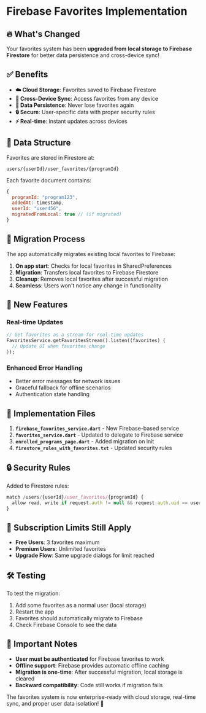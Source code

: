 # Firebase Favorites Implementation

## 🔥 What's Changed

Your favorites system has been **upgraded from local storage to Firebase Firestore** for better data persistence and cross-device sync!

## ✅ **Benefits**

- **☁️ Cloud Storage**: Favorites saved to Firebase Firestore
- **🔄 Cross-Device Sync**: Access favorites from any device
- **💾 Data Persistence**: Never lose favorites again
- **🔒 Secure**: User-specific data with proper security rules
- **⚡ Real-time**: Instant updates across devices

## 📁 **Data Structure**

Favorites are stored in Firestore at:
```
users/{userId}/user_favorites/{programId}
```

Each favorite document contains:
```javascript
{
  programId: "program123",
  addedAt: timestamp,
  userId: "user456",
  migratedFromLocal: true // (if migrated)
}
```

## 🔄 **Migration Process**

The app automatically migrates existing local favorites to Firebase:

1. **On app start**: Checks for local favorites in SharedPreferences
2. **Migration**: Transfers local favorites to Firebase Firestore
3. **Cleanup**: Removes local favorites after successful migration
4. **Seamless**: Users won't notice any change in functionality

## 🚀 **New Features**

### Real-time Updates
```dart
// Get favorites as a stream for real-time updates
FavoritesService.getFavoritesStream().listen((favorites) {
  // Update UI when favorites change
});
```

### Enhanced Error Handling
- Better error messages for network issues
- Graceful fallback for offline scenarios
- Authentication state handling

## 🔧 **Implementation Files**

1. **`firebase_favorites_service.dart`** - New Firebase-based service
2. **`favorites_service.dart`** - Updated to delegate to Firebase service
3. **`enrolled_programs_page.dart`** - Added migration on init
4. **`firestore_rules_with_favorites.txt`** - Updated security rules

## 🔒 **Security Rules**

Added to Firestore rules:
```javascript
match /users/{userId}/user_favorites/{programId} {
  allow read, write if request.auth != null && request.auth.uid == userId;
}
```

## 🎯 **Subscription Limits Still Apply**

- **Free Users**: 3 favorites maximum
- **Premium Users**: Unlimited favorites
- **Upgrade Flow**: Same upgrade dialogs for limit reached

## 🛠️ **Testing**

To test the migration:
1. Add some favorites as a normal user (local storage)
2. Restart the app
3. Favorites should automatically migrate to Firebase
4. Check Firebase Console to see the data

## 🚨 **Important Notes**

- **User must be authenticated** for Firebase favorites to work
- **Offline support**: Firebase provides automatic offline caching
- **Migration is one-time**: After successful migration, local storage is cleared
- **Backward compatibility**: Code still works if migration fails

The favorites system is now enterprise-ready with cloud storage, real-time sync, and proper user data isolation! 🎉
